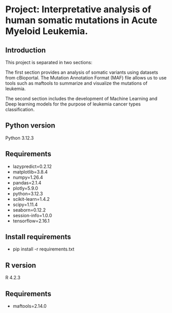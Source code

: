# Project: Interpretative analysis of human somatic mutations in Acute Myeloid Leukemia.

## Introduction
This project is separated in two sections:

The first section provides an analysis of somatic variants using datasets from cBioportal. The Mutation Annotation Format (MAF) file allows us to use tools such as maftools to summarize and visualize the mutations of leukemia.

The second section includes the development of Machine Learning and Deep learning models for the purpose of leukemia cancer types classification.

## Python version
Python 3.12.3

## Requirements
- lazypredict=0.2.12 
- matplotlib=3.8.4
- numpy=1.26.4
- pandas=2.1.4
- plotly=5.9.0
- python=3.12.3
- scikit-learn=1.4.2           
- scipy=1.11.4                 
- seaborn=0.12.2                  
- session-info=1.0.0
- tensorflow=2.16.1

## Install requirements
- pip install -r requirements.txt

## R version
R 4.2.3

## Requirements
- maftools=2.14.0

